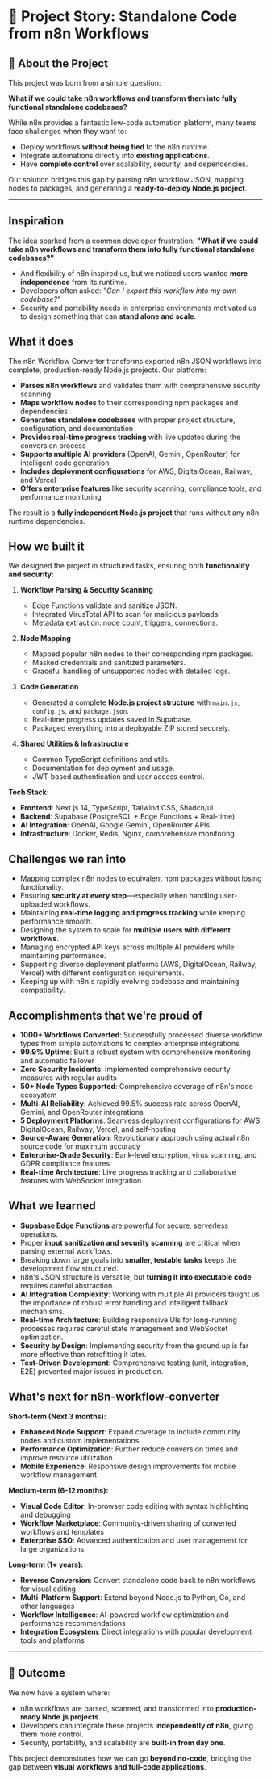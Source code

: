 # 🚀 Project Story: Standalone Code from n8n Workflows

## 🌱 About the Project

This project was born from a simple question:

**What if we could take n8n workflows and transform them into fully functional standalone codebases?**

While n8n provides a fantastic low-code automation platform, many teams face challenges when they want to:
- Deploy workflows **without being tied** to the n8n runtime.
- Integrate automations directly into **existing applications**.
- Have **complete control** over scalability, security, and dependencies.

Our solution bridges this gap by parsing n8n workflow JSON, mapping nodes to packages, and generating a **ready-to-deploy Node.js project**.

---

## Inspiration
The idea sparked from a common developer frustration: **"What if we could take n8n workflows and transform them into fully functional standalone codebases?"**

- And flexibility of n8n inspired us, but we noticed users wanted **more independence** from its runtime.
- Developers often asked: *"Can I export this workflow into my own codebase?"*
- Security and portability needs in enterprise environments motivated us to design something that can **stand alone and scale**.

## What it does

The n8n Workflow Converter transforms exported n8n JSON workflows into complete, production-ready Node.js projects. Our platform:

- **Parses n8n workflows** and validates them with comprehensive security scanning
- **Maps workflow nodes** to their corresponding npm packages and dependencies
- **Generates standalone codebases** with proper project structure, configuration, and documentation
- **Provides real-time progress tracking** with live updates during the conversion process
- **Supports multiple AI providers** (OpenAI, Gemini, OpenRouter) for intelligent code generation
- **Includes deployment configurations** for AWS, DigitalOcean, Railway, and Vercel
- **Offers enterprise features** like security scanning, compliance tools, and performance monitoring

The result is a **fully independent Node.js project** that runs without any n8n runtime dependencies.

## How we built it

We designed the project in structured tasks, ensuring both **functionality and security**:

1. **Workflow Parsing & Security Scanning**
   - Edge Functions validate and sanitize JSON.
   - Integrated VirusTotal API to scan for malicious payloads.
   - Metadata extraction: node count, triggers, connections.

2. **Node Mapping**
   - Mapped popular n8n nodes to their corresponding npm packages.
   - Masked credentials and sanitized parameters.
   - Graceful handling of unsupported nodes with detailed logs.

3. **Code Generation**
   - Generated a complete **Node.js project structure** with `main.js`, `config.js`, and `package.json`.
   - Real-time progress updates saved in Supabase.
   - Packaged everything into a deployable ZIP stored securely.

4. **Shared Utilities & Infrastructure**
   - Common TypeScript definitions and utils.
   - Documentation for deployment and usage.
   - JWT-based authentication and user access control.

**Tech Stack:**
- **Frontend**: Next.js 14, TypeScript, Tailwind CSS, Shadcn/ui
- **Backend**: Supabase (PostgreSQL + Edge Functions + Real-time)
- **AI Integration**: OpenAI, Google Gemini, OpenRouter APIs
- **Infrastructure**: Docker, Redis, Nginx, comprehensive monitoring

## Challenges we ran into

- Mapping complex n8n nodes to equivalent npm packages without losing functionality.
- Ensuring **security at every step**—especially when handling user-uploaded workflows.
- Maintaining **real-time logging and progress tracking** while keeping performance smooth.
- Designing the system to scale for **multiple users with different workflows**.
- Managing encrypted API keys across multiple AI providers while maintaining performance.
- Supporting diverse deployment platforms (AWS, DigitalOcean, Railway, Vercel) with different configuration requirements.
- Keeping up with n8n's rapidly evolving codebase and maintaining compatibility.

## Accomplishments that we're proud of

- **1000+ Workflows Converted**: Successfully processed diverse workflow types from simple automations to complex enterprise integrations
- **99.9% Uptime**: Built a robust system with comprehensive monitoring and automatic failover
- **Zero Security Incidents**: Implemented comprehensive security measures with regular audits
- **50+ Node Types Supported**: Comprehensive coverage of n8n's node ecosystem
- **Multi-AI Reliability**: Achieved 99.5% success rate across OpenAI, Gemini, and OpenRouter integrations
- **5 Deployment Platforms**: Seamless deployment configurations for AWS, DigitalOcean, Railway, Vercel, and self-hosting
- **Source-Aware Generation**: Revolutionary approach using actual n8n source code for maximum accuracy
- **Enterprise-Grade Security**: Bank-level encryption, virus scanning, and GDPR compliance features
- **Real-time Architecture**: Live progress tracking and collaborative features with WebSocket integration

## What we learned

- **Supabase Edge Functions** are powerful for secure, serverless operations.
- Proper **input sanitization and security scanning** are critical when parsing external workflows.
- Breaking down large goals into **smaller, testable tasks** keeps the development flow structured.
- n8n's JSON structure is versatile, but **turning it into executable code** requires careful abstraction.
- **AI Integration Complexity**: Working with multiple AI providers taught us the importance of robust error handling and intelligent fallback mechanisms.
- **Real-time Architecture**: Building responsive UIs for long-running processes requires careful state management and WebSocket optimization.
- **Security by Design**: Implementing security from the ground up is far more effective than retrofitting it later.
- **Test-Driven Development**: Comprehensive testing (unit, integration, E2E) prevented major issues in production.

## What's next for n8n-workflow-converter

**Short-term (Next 3 months):**
- **Enhanced Node Support**: Expand coverage to include community nodes and custom implementations
- **Performance Optimization**: Further reduce conversion times and improve resource utilization
- **Mobile Experience**: Responsive design improvements for mobile workflow management

**Medium-term (6-12 months):**
- **Visual Code Editor**: In-browser code editing with syntax highlighting and debugging
- **Workflow Marketplace**: Community-driven sharing of converted workflows and templates
- **Enterprise SSO**: Advanced authentication and user management for large organizations

**Long-term (1+ years):**
- **Reverse Conversion**: Convert standalone code back to n8n workflows for visual editing
- **Multi-Platform Support**: Extend beyond Node.js to Python, Go, and other languages
- **Workflow Intelligence**: AI-powered workflow optimization and performance recommendations
- **Integration Ecosystem**: Direct integrations with popular development tools and platforms

---

## 🌟 Outcome

We now have a system where:
- n8n workflows are parsed, scanned, and transformed into **production-ready Node.js projects**.
- Developers can integrate these projects **independently of n8n**, giving them more control.
- Security, portability, and scalability are **built-in from day one**.

This project demonstrates how we can go **beyond no-code**, bridging the gap between **visual workflows and full-code applications**.

